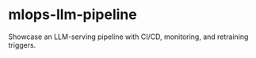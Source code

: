# mlops-llm-pipeline
Showcase an LLM-serving pipeline with CI/CD, monitoring, and retraining triggers.
